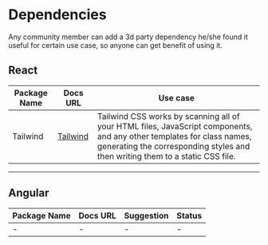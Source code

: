 # Dependencies

Any community member can add a 3d party dependency he/she found it useful for certain use case, so anyone can get benefit of using it.

## React

| Package Name | Docs URL | Use case | 
| --- | --- | --- |
| Tailwind | [Tailwind](https://tailwindcss.com/docs/installation) | Tailwind CSS works by scanning all of your HTML files, JavaScript components, and any other templates for class names, generating the corresponding styles and then writing them to a static CSS file.|

---
## Angular

| Package Name | Docs URL | Suggestion | Status
| --- | --- | --- | --- |
| - | - | - | - |